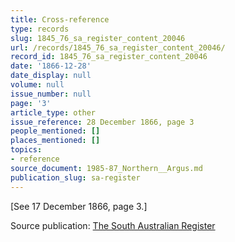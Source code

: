 ```yaml
---
title: Cross-reference
type: records
slug: 1845_76_sa_register_content_20046
url: /records/1845_76_sa_register_content_20046/
record_id: 1845_76_sa_register_content_20046
date: '1866-12-28'
date_display: null
volume: null
issue_number: null
page: '3'
article_type: other
issue_reference: 28 December 1866, page 3
people_mentioned: []
places_mentioned: []
topics:
- reference
source_document: 1985-87_Northern__Argus.md
publication_slug: sa-register
---
```


[See 17 December 1866, page 3.]

Source publication: [The South Australian Register](/publications/sa-register/)
